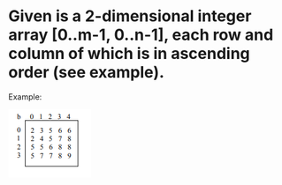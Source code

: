 # Given is a 2-dimensional integer array [0..m-1, 0..n-1], each row and column of which is in ascending order (see example).

Example:

![img_2.png](img_2.png)

